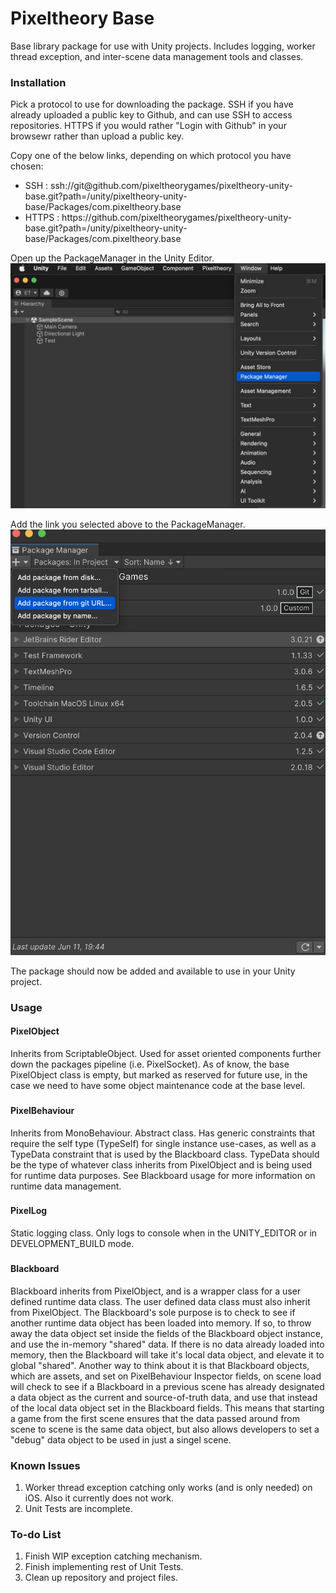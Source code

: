 # Pixeltheory Base
Base library package for use with Unity projects. Includes logging, worker thread exception, and inter-scene data management tools and classes.
###
### Installation
Pick a protocol to use for downloading the package. SSH if you have already uploaded a public key to Github, and can use SSH to access repositories. HTTPS if you would rather "Login with Github" in your browsewr rather than upload a public key.

Copy one of the below links, depending on which protocol you have chosen:
* SSH : 
ssh://git@github.<area>com/pixeltheorygames/pixeltheory-unity-base.git?path=/unity/pixeltheory-unity-base/Packages/com.pixeltheory.base
* HTTPS : https:/<area>/github.com/pixeltheorygames/pixeltheory-unity-base.git?path=/unity/pixeltheory-unity-base/Packages/com.pixeltheory.base

Open up the PackageManager in the Unity Editor.
![OpenPackageManagerUnityEditor.png](github%2FREADME_Images%2FOpenPackageManagerUnityEditor.png)

Add the link you selected above to the PackageManager.
![AddGitURLPackageManagerUnityEditor.png](github%2FREADME_Images%2FAddGitURLPackageManagerUnityEditor.png)

The package should now be added and available to use in your Unity project.
###
### Usage
#### PixelObject
Inherits from ScriptableObject. Used for asset oriented components further down the packages pipeline (i.e. PixelSocket). As of know, the base PixelObject class is empty, but marked as reserved for future use, in the case we need to have some object maintenance code at the base level.
###
#### PixelBehaviour
Inherits from MonoBehaviour. Abstract class. Has generic constraints that require the self type (TypeSelf) for single instance use-cases, as well as a TypeData constraint that is used by the Blackboard class. TypeData should be the type of whatever class inherits from PixelObject and is being used for runtime data purposes. See Blackboard usage for more information on runtime data management. 
###
#### PixelLog
Static logging class. Only logs to console when in the UNITY_EDITOR or in DEVELOPMENT_BUILD mode.
###
#### Blackboard
Blackboard inherits from PixelObject, and is a wrapper class for a user defined runtime data class. The user defined data class must also inherit from PixelObject. The Blackboard's sole purpose is to check to see if another runtime data object has been loaded into memory. If so, to throw away the data object set inside the fields of the Blackboard object instance, and use the in-memory "shared" data. If there is no data already loaded into memory, then the Blackboard will take it's local data object, and elevate it to global "shared". Another way to think about it is that Blackboard objects, which are assets, and set on PixelBehaviour Inspector fields, on scene load will check to see if a Blackboard in a previous scene has already designated a data object as the current and source-of-truth data, and use that instead of the local data object set in the Blackboard fields. This means that starting a game from the first scene ensures that the data passed around from scene to scene is the same data object, but also allows developers to set a "debug" data object to be used in just a singel scene.
###
### Known Issues
1. Worker thread exception catching only works (and is only needed) on iOS. Also it currently does not work.
2. Unit Tests are incomplete.
###
### To-do List
1. Finish WIP exception catching mechanism.
2. Finish implementing rest of Unit Tests.
3. Clean up repository and project files.
